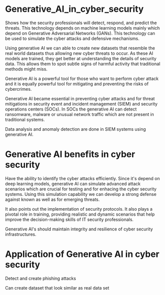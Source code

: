 # Generative_AI_in_cyber_security

Shows how the security professionals will detect, respond, and predict the threats. 
This technology depends on machine learning models mainly which depend on Generative Adversarial Networks (GANs).
This technology can be used to simulate the cyber attacks and defensive mechanisms.

Using generative AI we can able to create new datasets that resemble the real world datasets thus allowing new cyber threats to occur. As these AI models are trained, they get better at understanding the details of security data. This allows them to spot subtle signs of harmful activity that traditional methods might miss.

Generative AI is a powerful tool for those who want to perform cyber attack and it is equally powerful tool for mitigating and preventing the risks of cybercrimes.

Generative AI became essential in preventing cyber attacks and for threat mitigations in security event and incident management (SIEM) and security operations centers (SOCs). In SOCs the generative AI can detect ransomware, malware or unusual network traffic which are not present in traditional systems.

Data analysis and anomaly detection are done in SIEM systems using generative AI. 

# Generative AI benefits in cyber security

Have the ability to identify the cyber attacks efficiently. 
Since it's depend on deep learning models, generative AI can simulate advanced attack scenarios which are crucial for testing and for enhacing the cyber security systems. Using this simulation capability we can develop a strong defense against known as well as for emerging threats.

It also points out the implementation of security protocols. It also plays a pivotal role in training, providing realistic and dynamic scenarios that help improve the decision-making skills of IT security professionals.

Generative AI's should maintain integrity and resilience of cyber security infrastructures.

# Application of Generative AI in cyber security

Detect and create phishing attacks

Can create dataset that look similar as real data set



